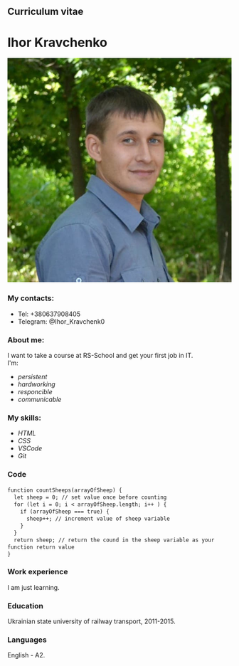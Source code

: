 ## Curriculum vitae

# Ihor Kravchenko

![image](./image/my_photo.jpg)

### My contacts:

- Tel: +380637908405
- Telegram: @Ihor_Kravchenk0

### About me:

I want to take a course at RS-School and get your first job in IT.\
I'm:

- _persistent_
- _hardworking_
- _responcible_
- _communicable_

### My skills:

- _HTML_
- _CSS_
- _VSCode_
- _Git_

### Code

```
function countSheeps(arrayOfSheep) {
  let sheep = 0; // set value once before counting
  for (let i = 0; i < arrayOfSheep.length; i++ ) {
    if (arrayOfSheep === true) {
      sheep++; // increment value of sheep variable
    }
  }
  return sheep; // return the cound in the sheep variable as your function return value
}
```

### Work experience

I am just learning.

### Education

Ukrainian state university of railway transport, 2011-2015.

### Languages

English - A2.

